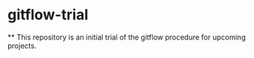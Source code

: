 # gitflow-trial

** This repository is an initial trial of the gitflow procedure for upcoming projects.